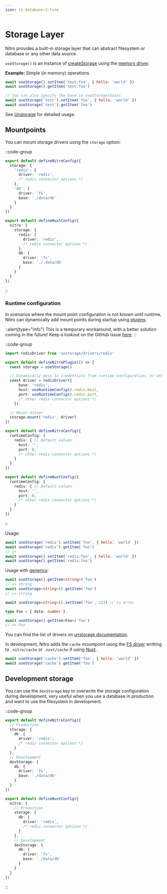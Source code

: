 ```yaml
---
icon: ri:database-2-line
---
```


# Storage Layer

Nitro provides a built-in storage layer that can abstract filesystem or database or any other data source.

`useStorage()` is an instance of [createStorage](https://unstorage.unjs.io/usage) using the [memory driver](https://unstorage.unjs.io/drivers/memory).

**Example:** Simple (in memory) operations

```js
await useStorage().setItem('test:foo', { hello: 'world' })
await useStorage().getItem('test:foo')

// You can also specify the base in useStorage(base)
await useStorage('test').setItem('foo', { hello: 'world' })
await useStorage('test').getItem('foo')
```

See [Unstorage](https://unstorage.unjs.io/usage) for detailed usage.

## Mountpoints

You can mount storage drivers using the `storage` option:

::code-group
```ts [nitro.config.ts]
export default defineNitroConfig({
  storage: {
    'redis': {
      driver: 'redis',
      /* redis connector options */
    },
    'db': {
      driver: 'fs',
      base: './data/db'
    }
  }
})
```
```ts [nuxt.config.ts]
export default defineNuxtConfig({
  nitro: {
    storage: {
      redis: {
        driver: 'redis',
        /* redis connector options */
      },
      db: {
        driver: 'fs',
        base: './.data/db'
      }
    }
  }
})
```
::


### Runtime configuration

In scenarios where the mount point configuration is not known until runtime, Nitro can dynamically add mount points during startup using [plugins](/guide/plugins):

::alert{type="info"}
This is a temporary workaround, with a better solution coming in the future! Keep a lookout on the GitHub issue [here](https://github.com/unjs/nitro/issues/1161#issuecomment-1511444675).
::

::code-group
```ts [plugins/storage.ts]
import redisDriver from 'unstorage/drivers/redis'

export default defineNitroPlugin(() => {
  const storage = useStorage()

  // Dynamically pass in credentials from runtime configuration, or other sources
  const driver = redisDriver({
      base: 'redis',
      host: useRuntimeConfig().redis.host,
      port: useRuntimeConfig().redis.port,
      /* other redis connector options */
    })

  // Mount driver
  storage.mount('redis', driver)
})
```
``` ts [nitro.config.ts]
export default defineNitroConfig({
  runtimeConfig: {
    redis: { // Default values
      host: '',
      port: 0,
      /* other redis connector options */
    }
  }
})
```
``` ts [nuxt.config.ts]
export default defineNuxtConfig({
  runtimeConfig: {
    redis: { // Default values
      host: '',
      port: 0,
      /* other redis connector options */
    }
  }
})
```
::


Usage:

```js
await useStorage('redis').setItem('foo', { hello: 'world' })
await useStorage('redis').getItem('foo')
// or
await useStorage().setItem('redis:foo', { hello: 'world' })
await useStorage().getItem('redis:foo')
```

Usage with [generics](https://unstorage.unjs.io/usage#type-inference):

```ts
await useStorage().getItem<string>('foo')
// => string
await useStorage<string>().getItem('foo')
// => string

await useStorage<string>().setItem('foo', 123) // ts error

type Foo = { data: number }

await useStorage().getItem<Foo>('foo')
// => Foo
```

You can find the list of drivers on [unstorage documentation](https://unstorage.unjs.io/).

In development, Nitro adds the `cache` mountpoint using the [FS driver](https://unstorage.unjs.io/drivers/fs) writting to `.nitro/cache` or `.nuxt/cache` if using [Nuxt](https://nuxt.com).

```js
await useStorage('cache').setItem('foo', { hello: 'world' })
await useStorage('cache').getItem('foo')
```


## Development storage

You can use the `devStorage` key to overwrite the storage configuration during development, very useful when you use a database in production and want to use the filesystem in development.

::code-group
```ts [nitro.config.ts]
export default defineNitroConfig({
  // Production
  storage: {
    db: {
      driver: 'redis',
      /* redis connector options */
    }
  },
  // Development
  devStorage: {
    db: {
      driver: 'fs',
      base: './data/db'
    }
  }
})
```
```ts [nuxt.config.ts]
export default defineNuxtConfig({
  nitro: {
    // Production
    storage: {
      db: {
        driver: 'redis',
        /* redis connector options */
      }
    },
    // Development
    devStorage: {
      db: {
        driver: 'fs',
        base: './data/db'
      }
    }
  }
})
```
::
